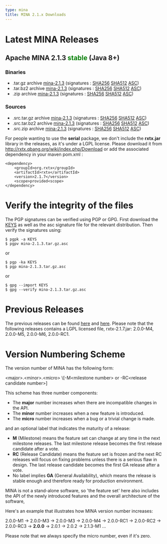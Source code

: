 ```yaml
---
type: mina
title: MINA 2.1.x Downloads
---
```


# Latest MINA Releases

## Apache MINA 2.1.3 <font color="green">stable</font> (Java 8+)

### Binaries

* .tar.gz archive [mina-2.1.3](https://www.apache.org/dyn/closer.lua/mina/mina/2.1.3/apache-mina-2.1.3-bin.tar.gz) (signatures : [SHA256](https://www.apache.org/dist/mina/mina/2.1.3/apache-mina-2.1.3-bin.tar.gz.sha256) [SHA512](https://www.apache.org/dist/mina/mina/2.1.3/apache-mina-2.1.3-bin.tar.gz.sha512) [ASC](https://www.apache.org/dist/mina/mina/2.1.3/apache-mina-2.1.3-bin.tar.gz.asc))
* .tar.bz2 archive [mina-2.1.3](https://www.apache.org/dyn/closer.lua/mina/mina/2.1.3/apache-mina-2.1.3-bin.tar.bz2) (signatures : [SHA256](https://www.apache.org/dist/mina/mina/2.1.3/apache-mina-2.1.3-bin.tar.bz2.sha256) [SHA512](https://www.apache.org/dist/mina/mina/2.1.3/apache-mina-2.1.3-bin.tar.bz2.sha512) [ASC](https://www.apache.org/dist/mina/mina/2.1.3/apache-mina-2.1.3-bin.tar.bz2.asc))
* .zip archive [mina-2.1.3](https://www.apache.org/dyn/closer.lua/mina/mina/2.1.3/apache-mina-2.1.3-bin.zip) (signatures : [SHA256](https://www.apache.org/dist/mina/mina/2.1.3/apache-mina-2.1.3-bin.zip.sha256) [SHA512](https://www.apache.org/dist/mina/mina/2.1.3/apache-mina-2.1.3-bin.zip.sha512) [ASC](https://www.apache.org/dist/mina/mina/2.1.3/apache-mina-2.1.3-bin.zip.asc))

### Sources

* .src.tar.gz archive [mina-2.1.3](https://www.apache.org/dyn/closer.lua/mina/mina/2.1.3/apache-mina-2.1.3-src.tar.gz) (signatures : [SHA256](https://www.apache.org/dist/mina/mina/2.1.3/apache-mina-2.1.3-src.tar.gz.sha256) [SHA512](https://www.apache.org/dist/mina/mina/2.1.3/apache-mina-2.1.3-src.tar.gz.sha512) [ASC](https://www.apache.org/dist/mina/mina/2.1.3/apache-mina-2.1.3-src.tar.gz.asc))
* .src.tar.bz2 archive [mina-2.1.3](https://www.apache.org/dyn/closer.lua/mina/mina/2.1.3/apache-mina-2.1.3-src.tar.bz2) (signatures : [SHA256](https://www.apache.org/dist/mina/mina/2.1.3/apache-mina-2.1.3-src.tar.bz2.sha256) [SHA512](https://www.apache.org/dist/mina/mina/2.1.3/apache-mina-2.1.3-src.tar.bz2.sha512) [ASC](https://www.apache.org/dist/mina/mina/2.1.3/apache-mina-2.1.3-src.tar.bz2.asc))
* .src.zip archive [mina-2.1.3](https://www.apache.org/dyn/closer.lua/mina/mina/2.1.3/apache-mina-2.1.3-src.zip) (signatures : [SHA256](https://www.apache.org/dist/mina/mina/2.1.3/apache-mina-2.1.3-src.zip.sha256) [SHA512](https://www.apache.org/dist/mina/mina/2.1.3/apache-mina-2.1.3-src.zip.sha512) [ASC](https://www.apache.org/dist/mina/mina/2.1.3/apache-mina-2.1.3-src.zip.asc))

<div class="note" markdown="1">
    For people wanting to use the <strong>serial</strong> package, we don't include the <strong>rxtx.jar</strong> library in the releases, as it's under a LGPL license. Please download it from <a href="http://rxtx.qbang.org/wiki/index.php/Download" class="external-link" rel="nofollow">http://rxtx.qbang.org/wiki/index.php/Download</a> or add the associated dependency in your maven pom.xml :

    <dependency>
        <groupId>org.rxtx</groupId>
        <artifactId>rxtx</artifactId>
        <version>2.1.7</version>
        <scope>provided<scope>
    </dependency>
</div>

# Verify the integrity of the files

The PGP signatures can be verified using PGP or GPG. First download the [KEYS](https://www.apache.org/dist/mina/KEYS) as well as the asc signature file for the relevant distribution. Then verify the signatures using:

    $ pgpk -a KEYS
    $ pgpv mina-2.1.3.tar.gz.asc

or

    $ pgp -ka KEYS
    $ pgp mina-2.1.3.tar.gz.asc
    
or

    $ gpg --import KEYS
    $ gpg --verify mina-2.1.3.tar.gz.asc


# Previous Releases

The previous releases can be found [here](https://archive.apache.org/dist/mina/) and [here](https://archive.apache.org/dist/mina/mina/). Please note that the following releases contains a LGPL licensed file, rxtx-2.1.7.jar: 2.0.0-M4, 2.0.0-M5, 2.0.0-M6, 2.0.0-RC1.

# Version Numbering Scheme

The version number of MINA has the following form:

<div class="info" markdown="1">
    &lt;major>.&lt;minor>.&lt;micro> \[-M&lt;milestone number> or -RC&lt;release candidate number>]
</div>

This scheme has three number components:

* The __major__ number increases when there are incompatible changes in the API.
* The __minor__ number increases when a new feature is introduced.
* The __micro__ number increases when a bug or a trivial change is made.

and an optional label that indicates the maturity of a release:

* __M__ (Milestone) means the feature set can change at any time in the next milestone releases. The last milestone release becomes the first release candidate after a vote.
* __RC__ (Release Candidate) means the feature set is frozen and the next RC releases will focus on fixing problems unless there is a serious flaw in design. The last release candidate becomes the first GA release after a vote.
* No label implies __GA__ (General Availability), which means the release is stable enough and therefore ready for production environment.

MINA is not a stand-alone software, so 'the feature set' here also includes the API of the newly introduced features and the overall architecture of the software,

Here's an example that illustrates how MINA version number increases:

<div class="info" markdown="1">
    2.0.0-M1 -> 2.0.0-M3 -> 2.0.0-M3 -> 2.0.0-M4 ->  2.0.0-RC1 -> 2.0.0-RC2 -> 2.0.0-RC3 -> <strong>2.0.0</strong> -> 2.0.1 -> 2.0.2 -> 2.1.3-M1 ...
</div>

Please note that we always specify the micro number, even if it's zero.
